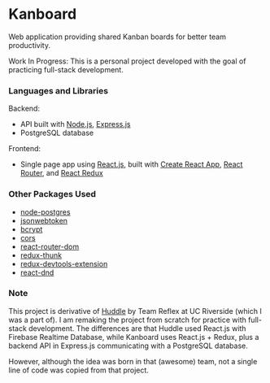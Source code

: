 # Kanboard
Web application providing shared Kanban boards for better team productivity.

Work In Progress: This is a personal project developed with the goal of practicing full-stack development.

### Languages and Libraries
Backend:
* API built with [Node.js](https://github.com/nodejs/node), [Express.js](https://github.com/expressjs/express)
* PostgreSQL database

Frontend:
* Single page app using [React.js](https://github.com/facebook/react), built with [Create React App](https://github.com/facebook/create-react-app), [React Router](https://github.com/ReactTraining/react-router), and [React Redux](https://github.com/reactjs/react-redux)

### Other Packages Used
* [node-postgres](https://github.com/brianc/node-postgres)
* [jsonwebtoken](https://github.com/auth0/node-jsonwebtoken)
* [bcrypt](https://github.com/kelektiv/node.bcrypt.js)
* [cors](https://github.com/expressjs/cors)
* [react-router-dom](https://github.com/ReactTraining/react-router)
* [redux-thunk](https://github.com/gaearon/redux-thunk)
* [redux-devtools-extension](https://github.com/zalmoxisus/redux-devtools-extension)
* [react-dnd](https://github.com/react-dnd/react-dnd)


### Note
This project is derivative of [Huddle](https://github.com/ReflexCS180/ReflexManagment) by Team Reflex at UC Riverside (which I was a part of). I am remaking the project from scratch for practice with full-stack development. The differences are that Huddle used React.js with Firebase Realtime Database, while Kanboard uses React.js + Redux, plus a backend API in Express.js communicating with a PostgreSQL database.

However, although the idea was born in that (awesome) team, not a single line of code was copied from that project. 
